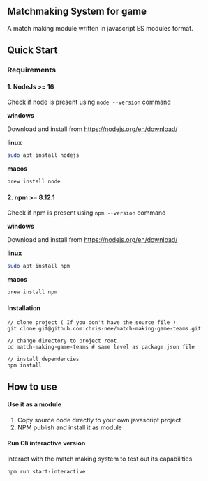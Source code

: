 ## Matchmaking System for game

A match making module written in javascript ES modules format.

## Quick Start

### Requirements

#### 1. NodeJs >= 16

Check if node is present using `node --version` command

**windows**

  Download and install from https://nodejs.org/en/download/

**linux**

```sh
sudo apt install nodejs

```

**macos**

```sh
brew install node

```

#### 2. npm >= 8.12.1
Check if npm is present using `npm --version` command

**windows**

  Download and install from https://nodejs.org/en/download/

**linux**

```sh
sudo apt install npm
```

**macos**

```sh
brew install npm
```

#### Installation

```console
// clone project ( If you don't have the source file )
git clone git@github.com:chris-nee/match-making-game-teams.git

// change directory to project root
cd match-making-game-teams # same level as package.json file

// install dependencies
npm install
```

## How to use

#### Use it as a module

1. Copy source code directly to your own javascript project
2. NPM publish and install it as module


#### Run Cli interactive version
Interact with the match making system to test out its capabilities

```sh
npm run start-interactive
```
